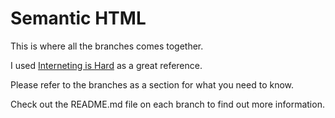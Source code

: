 # Semantic HTML

This is where all the branches comes together.

I used [Interneting is Hard](https://internetingishard.com/html-and-css/semantic-html) as a great reference.

Please refer to the branches as a section for what you need to know.

Check out the README.md file on each branch to find out more information.